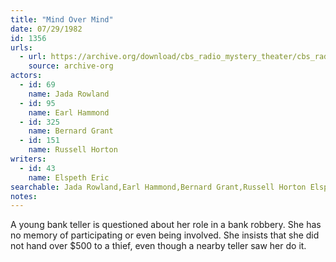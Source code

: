 ```yaml
---
title: "Mind Over Mind"
date: 07/29/1982
id: 1356
urls: 
  - url: https://archive.org/download/cbs_radio_mystery_theater/cbs_radio_mystery_theater-1351-1399.zip/cbs_radio_mystery_theater-1351-1399%2Fcbsrmt_1356_mind_over_mind.mp3
    source: archive-org
actors:  
  - id: 69
    name: Jada Rowland  
  - id: 95
    name: Earl Hammond  
  - id: 325
    name: Bernard Grant  
  - id: 151
    name: Russell Horton
writers:  
  - id: 43
    name: Elspeth Eric
searchable: Jada Rowland,Earl Hammond,Bernard Grant,Russell Horton Elspeth Eric
notes:  
---
```

A young bank teller is questioned about her role in a bank robbery. She has no memory of participating or even being involved. She insists that she did not hand over $500 to a thief, even though a nearby teller saw her do it.